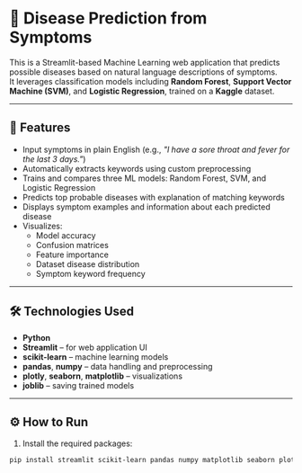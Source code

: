 # 🏥 Disease Prediction from Symptoms

This is a Streamlit-based Machine Learning web application that predicts possible diseases based on natural language descriptions of symptoms.  
It leverages classification models including **Random Forest**, **Support Vector Machine (SVM)**, and **Logistic Regression**, trained on a **Kaggle** dataset.

---

## 🚀 Features

- Input symptoms in plain English (e.g., *"I have a sore throat and fever for the last 3 days."*)
- Automatically extracts keywords using custom preprocessing
- Trains and compares three ML models: Random Forest, SVM, and Logistic Regression
- Predicts top probable diseases with explanation of matching keywords
- Displays symptom examples and information about each predicted disease
- Visualizes:
  - Model accuracy
  - Confusion matrices
  - Feature importance
  - Dataset disease distribution
  - Symptom keyword frequency

---

## 🛠️ Technologies Used

- **Python**
- **Streamlit** – for web application UI
- **scikit-learn** – machine learning models
- **pandas**, **numpy** – data handling and preprocessing
- **plotly**, **seaborn**, **matplotlib** – visualizations
- **joblib** – saving trained models

---

## ⚙️ How to Run

1. Install the required packages:

```bash
pip install streamlit scikit-learn pandas numpy matplotlib seaborn plotly joblib
